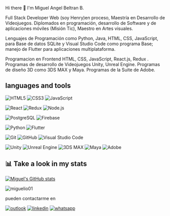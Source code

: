 ###

<br/>

Hi there 👋 I'm Miguel Angel Beltran B.

Full Stack Developer Web (soy Henry)en proceso, Maestría en Desarrollo de Videojuegos. Diplomados en programación, desarrollo de Software y de aplicaciones móviles (Misión Tic), Maestro en Artes visuales.

Lenguajes de Programación como Python, Java, HTML, CSS, JavaScript, para Base de datos SQLite y Visual Studio Code como programa Base; manejo de Flutter para aplicaciones multiplataforma.

Programacion en Frontend HTML, CSS, JavaScript, React.js, Redux .
Programas de desarrollo de Videojuegos Unity, Unreal Engine.
Programas de diseño 3D como 3DS MAX y Maya.
Programas de la Suite de Adobe.

## languages and tools

![HTML5](https://img.shields.io/badge/-HTML5-000000?style=flat&logo=html5)
![CSS3](https://img.shields.io/badge/-CSS3-000000?style=flat&logo=css3)
![JavaScript](https://img.shields.io/badge/-JavaScript-000000?style=flat&logo=javascript)

![React](https://img.shields.io/badge/-React-000000?style=flat&logo=react)
![Redux](https://img.shields.io/badge/-Redux-000000?style=flat&logo=redux)
![Node.js](https://img.shields.io/badge/-Node.js-000000?style=flat&logo=node.js)

![PostgreSQL](https://img.shields.io/badge/-PostgreSQL-000000?style=flat&logo=postgresql)
![Firebase](https://img.shields.io/badge/-Firebase-000000?style=flat&logo=firebase)

![Python](https://img.shields.io/badge/-Python-000000?style=flat&logo=python)
![Flutter](https://img.shields.io/badge/-Flutter-000000?style=flat&logo=flutter)

![Git](https://img.shields.io/badge/-Git-000000?style=flat&logo=git)
![GitHub](https://img.shields.io/badge/-GitHub-000000?style=flat&logo=github)
![Visual Studio Code](https://img.shields.io/badge/-Visual%20Studio%20Code-000000?style=flat&logo=visual-studio-code&logoColor=007ACC)

![Unity](https://img.shields.io/badge/-Unity-000000?style=flat&logo=unity)
![Unreal Engine](https://img.shields.io/badge/-Unreal%20Engine-000000?style=flat&logo=unreal-engine)
![3DS MAX](https://img.shields.io/badge/-3DS%20MAX-000000?style=flat&logo=3ds-max)
![Maya](https://img.shields.io/badge/-Maya-000000?style=flat&logo=maya)
![Adobe](https://img.shields.io/badge/-Adobe-000000?style=flat&logo=adobe)

## 📊 Take a look in my stats

[![Miguel's GitHub stats](https://github-readme-stats.vercel.app/api?username=miguelio01)](https://github.com/miguelio01/github-readme-stats)

<p>
    <img align="center" src="https://github-readme-streak-stats.herokuapp.com/?user=miguelio01&theme=light" alt="miguelio01" />
</p>

pueden contactarme en 
</br>

[![outlook](https://img.shields.io/badge/-outlook-000000?style=flat&logo=outlook)](<a href="mailot:miguel.angel.i@live.com" />)
[![linkedin](https://img.shields.io/badge/-linkedin-000000?style=flat&logo=linkedin)](https://www.linkedin.com/in/miguel-angel-beltran-90/)
[![whatsapp](https://img.shields.io/badge/-whatsapp-000000?style=flat&logo=whatsapp)](https://wa.me/573042450082)
